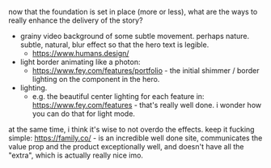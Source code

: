 now that the foundation is set in place (more or less), what are the ways to really enhance the delivery of the story?

- grainy video background of some subtle movement. perhaps nature. subtle, natural, blur effect so that the hero text is legible.
	- https://www.humans.design/
- light border animating like a photon:
	- https://www.fey.com/features/portfolio - the initial shimmer / border lighting on the component in the hero.
- lighting.
	- e.g. the beautiful center lighting for each feature in: https://www.fey.com/features - that's really well done. i wonder how you can do that for light mode.


at the same time, i think it's wise to not overdo the effects. keep it fucking simple: https://family.co/ - is an incredible well done site, communicates the value prop and the product exceptionally well, and doesn't have all the "extra", which is actually really nice imo.

